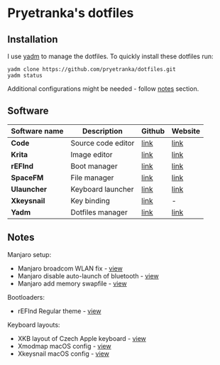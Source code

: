  # Pryetranka's dotfiles

## Installation
I use [yadm](https://github.com/TheLocehiliosan/yadm) to manage the dotfiles. To quickly install these dotfiles run:
```
yadm clone https://github.com/pryetranka/dotfiles.git
yadm status
```
Additional configurations might be needed - follow [notes](https://github.com/pryetranka/dotfiles/blob/master/README.md#notes) section.

## Software
Software name | Description | Github | Website
--- | --- | --- | ---
**Code** | Source code editor | [link](https://github.com/microsoft/vscode) | [link](https://code.visualstudio.com/)
**Krita** | Image editor | [link](https://github.com/KDE/krita) | [link](https://krita.org/en/)
**rEFInd** | Boot manager | [link](https://github.com/agners/rEFInd) | [link](http://www.rodsbooks.com/refind/)
**SpaceFM** | File manager | [link](https://github.com/IgnorantGuru/spacefm) | [link](https://ignorantguru.github.io/spacefm/)
**Ulauncher** | Keyboard launcher | [link](https://github.com/Ulauncher/Ulauncher) | [link](https://ulauncher.io/)
**Xkeysnail** | Key binding | [link](https://github.com/mooz/xkeysnail) | -
**Yadm** | Dotfiles manager | [link](https://github.com/TheLocehiliosan/yadm) | [link](https://yadm.io/)

## Notes
Manjaro setup:
- Manjaro broadcom WLAN fix - [view](https://gist.github.com/pryetranka/0a6c06fb03afdc86d24b6425cd2503a4)
- Manjaro disable auto-launch of bluetooth - [view](https://gist.github.com/pryetranka/642a57f177a0b4fb69cf66e8cad97d6d)
- Manjaro add memory swapfile - [view](https://wiki.manjaro.org/index.php?title=Add_a_/swapfile)

Bootloaders:
- rEFInd Regular theme - [view](https://github.com/munlik/refind-theme-regular)

Keyboard layouts:
- XKB layout of Czech Apple keyboard - [view](https://github.com/pryetranka/xkb-layout-czech-apple)
- Xmodmap macOS config - [view](https://gist.github.com/pryetranka/da83eb003bc9b1d7aeb8bd6136edbc62)
- Xkeysnail  macOS config - [view](https://github.com/pryetranka/xkeysnail-macos)
